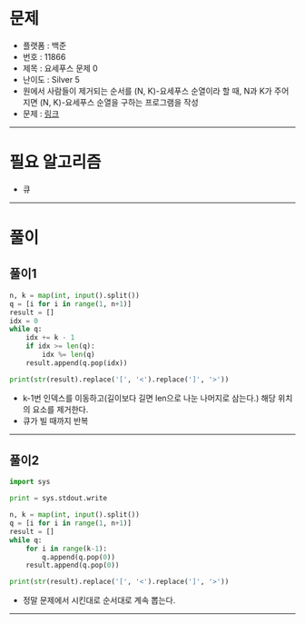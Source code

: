 # 문제
- 플랫폼 : 백준
- 번호 : 11866
- 제목 : 요세푸스 문제 0
- 난이도 : Silver 5
- 원에서 사람들이 제거되는 순서를 (N, K)-요세푸스 순열이라 할 때, N과 K가 주어지면 (N, K)-요세푸스 순열을 구하는 프로그램을 작성
- 문제 : <a href="https://www.acmicpc.net/problem/11866" target="_blank">링크</a>

---

# 필요 알고리즘
- 큐

---

# 풀이

## 풀이1
```python
n, k = map(int, input().split())
q = [i for i in range(1, n+1)]
result = []
idx = 0
while q:
    idx += k - 1
    if idx >= len(q):
        idx %= len(q)
    result.append(q.pop(idx))

print(str(result).replace('[', '<').replace(']', '>'))
```
- k-1번 인덱스를 이동하고(길이보다 길면 len으로 나눈 나머지로 삼는다.) 해당 위치의 요소를 제거한다.
- 큐가 빌 때까지 반복

---

## 풀이2
```python
import sys

print = sys.stdout.write

n, k = map(int, input().split())
q = [i for i in range(1, n+1)]
result = []
while q:
    for i in range(k-1):
        q.append(q.pop(0))
    result.append(q.pop(0))

print(str(result).replace('[', '<').replace(']', '>'))
```
- 정말 문제에서 시킨대로 순서대로 계속 뽑는다.

---
